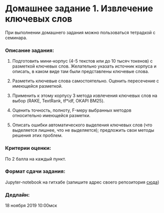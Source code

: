 # Домашнее задание 1. Извлечение ключевых слов

При выполнении домашнего задания можно пользоваться тетрадкой с семинара.

### Описание задания:

1. Подготовить мини-корпус (4-5 текстов или до 10 тысяч токенов) с разметкой ключевых слов.
Желательно указать источник корпуса и описать, в каком виде там были представлены ключевые слова.

2. Разметить ключевые слова самостоятельно. Оценить пересечение с имеющейся разметкой.

3. Применить к этому корпусу 3 метода извлечения ключевых слов на выбор (RAKE, TextRank, tf*idf, OKAPI BM25).

4. Оценить точность, полноту, F-меру выбранных методов относительно имеющейся разметки.

5. Описать ошибки автоматического выделения ключевых слов (что выделяется лишнее, что не выделяется);
предложить свои методы решения этих проблем.

### Критерии оценки:

По 2 балла на каждый пункт.

### Формат сдачи задания:

Jupyter-notebook на гитхабе (запишите адрес своего репозитория [сюда](https://forms.gle/Z4z3JsHbvM6Ghroo9))

### Дедлайн: 

18 ноября 2019 10:00мск